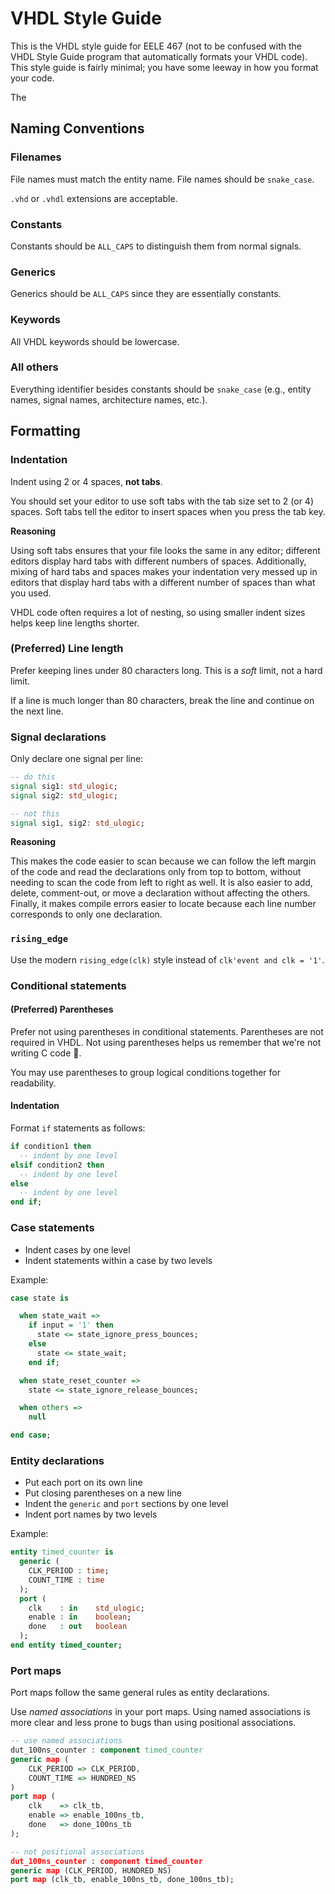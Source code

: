# VHDL Style Guide
This is the VHDL style guide for EELE 467 (not to be confused with the VHDL Style Guide program that automatically formats your VHDL code). This style guide is fairly minimal; you have some leeway in how you format your code.

The 


## Naming Conventions
### Filenames
File names must match the entity name. File names should be `snake_case`.

`.vhd` or `.vhdl` extensions are acceptable.

### Constants
Constants should be `ALL_CAPS` to distinguish them from normal signals.

### Generics
Generics should be `ALL_CAPS` since they are essentially constants.

### Keywords
All VHDL keywords should be lowercase. 

### All others
Everything identifier besides constants should be `snake_case` (e.g., entity names, signal names, architecture names, etc.).

## Formatting

### Indentation
Indent using 2 or 4 spaces, **not tabs**.

You should set your editor to use soft tabs with the tab size set to 2 (or 4) spaces. Soft tabs tell the editor to insert spaces when you press the tab key.

**Reasoning**

Using soft tabs ensures that your file looks the same in any editor; different editors display hard tabs with different numbers of spaces. Additionally, mixing of hard tabs and spaces makes your indentation very messed up in editors that display hard tabs with a different number of spaces than what you used.

VHDL code often requires a lot of nesting, so using smaller indent sizes helps keep line lengths shorter.

### (Preferred) Line length
Prefer keeping lines under 80 characters long. This is a *soft* limit, not a hard limit.

If a line is much longer than 80 characters, break the line and continue on the next line.


### Signal declarations
Only declare one signal per line:
```vhdl
-- do this
signal sig1: std_ulogic;
signal sig2: std_ulogic;

-- not this
signal sig1, sig2: std_ulogic;
```

**Reasoning**

This makes the code easier to scan because we can follow the left margin of the code and read the declarations only from top to bottom, without needing to scan the code from left to right as well. It is also easier to add, delete, comment-out, or move a declaration without affecting the others. Finally, it makes compile errors easier to locate because each line number corresponds to only one declaration.

### `rising_edge`
Use the modern `rising_edge(clk)` style instead of `clk'event and clk = '1'`.

### Conditional statements
#### (Preferred) Parentheses
Prefer not using parentheses in conditional statements. Parentheses are not required in VHDL. Not using parentheses helps us remember that we're not writing C code 🙂.

You may use parentheses to group logical conditions together for readability.

#### Indentation
Format `if` statements as follows:

```vhdl
if condition1 then
  -- indent by one level
elsif condition2 then
  -- indent by one level
else
  -- indent by one level
end if;
```

### Case statements

- Indent cases by one level
- Indent statements within a case by two levels

Example:
```vhdl
case state is

  when state_wait =>
    if input = '1' then
      state <= state_ignore_press_bounces;
    else
      state <= state_wait;
    end if;

  when state_reset_counter =>
    state <= state_ignore_release_bounces;

  when others =>
    null

end case;
```

### Entity declarations

- Put each port on its own line
- Put closing parentheses on a new line
- Indent the `generic` and `port` sections by one level
- Indent port names by two levels

Example:
```vhdl
entity timed_counter is
  generic (
    CLK_PERIOD : time;
    COUNT_TIME : time
  );
  port (
    clk    : in    std_ulogic;
    enable : in    boolean;
    done   : out   boolean
  );
end entity timed_counter;
```

### Port maps

Port maps follow the same general rules as entity declarations.

Use *named associations* in your port maps. Using named associations is more clear and less prone to bugs than using positional associations.

```vhdl
-- use named associations
dut_100ns_counter : component timed_counter
generic map (
    CLK_PERIOD => CLK_PERIOD,
    COUNT_TIME => HUNDRED_NS
)
port map (
    clk    => clk_tb,
    enable => enable_100ns_tb,
    done   => done_100ns_tb
);

-- not positional associations
dut_100ns_counter : component timed_counter
generic map (CLK_PERIOD, HUNDRED_NS)
port map (clk_tb, enable_100ns_tb, done_100ns_tb);
```